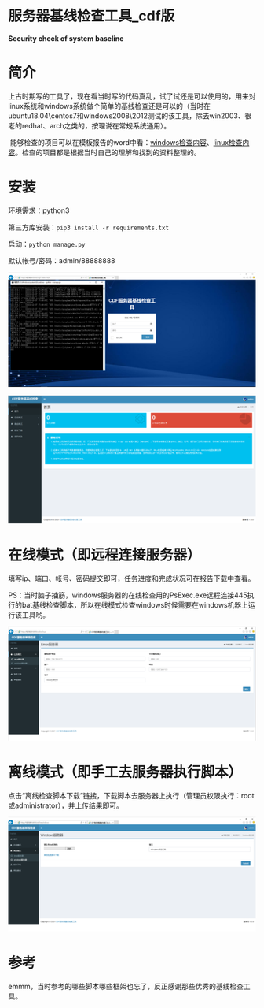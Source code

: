 # 服务器基线检查工具_cdf版
**Security check of system baseline**

# 简介

​    上古时期写的工具了，现在看当时写的代码真乱，试了试还是可以使用的，用来对linux系统和windows系统做个简单的基线检查还是可以的（当时在ubuntu18.04\centos7和windows2008\2012测试的该工具，除去win2003、很老的redhat、arch之类的，按理说在常规系统通用）。

​    能够检查的项目可以在模板报告的word中看：[windows检查内容](https://github.com/lovechoudoufu/baselinecheck_cdf/blob/main/models/Wordtemplate/Windows.docx)、[linux检查内容](https://github.com/lovechoudoufu/baselinecheck_cdf/blob/main/models/Wordtemplate/Linux.docx)。检查的项目都是根据当时自己的理解和找到的资料整理的。

# 安装

环境需求：python3

第三方库安装：`pip3 install -r requirements.txt`

启动：`python manage.py`

默认帐号/密码：admin/88888888

![image-20211207174111733](README/image-20211207174111733.png)

![image-20211207175556167](README/image-20211207175556167.png)

# 在线模式（即远程连接服务器）

填写ip、端口、帐号、密码提交即可，任务进度和完成状况可在报告下载中查看。

PS：当时脑子抽筋，windows服务器的在线检查用的PsExec.exe远程连接445执行的bat基线检查脚本，所以在线模式检查windows时候需要在windows机器上运行该工具哟。

![image-20211207174237020](README/image-20211207174237020.png)

# 离线模式（即手工去服务器执行脚本）

点击“离线检查脚本下载”链接，下载脚本去服务器上执行（管理员权限执行：root或administrator），并上传结果即可。

![image-20211207174409422](README/image-20211207174409422.png)

# 参考

emmm，当时参考的哪些脚本哪些框架也忘了，反正感谢那些优秀的基线检查工具。
